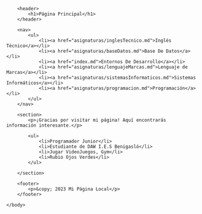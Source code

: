 <!DOCTYPE html>
<html lang="es">
    <head>
        <meta charset="UTF-8">
        <meta name="viewport" content="width=device-width, initial-scale=1.0">
        <title>Proyecyo Sergio Ripoll Puig</title>
        <link rel="stylesheet" href="index.css">
    </head>
    <body>

        <header>
            <h1>Página Principal</h1>
        </header>

        <nav>
            <ul>
                <li><a href="asignaturas/inglesTecnico.md">Inglés Técnico</a></li>
                <li><a href="asignaturas/baseDatos.md">Base De Datos</a></li>
                <li><a href="index.md">Entornos De Desarrollo</a></li>
                <li><a href="asignaturas/lenguajeMarcas.md">Lenguaje de Marcas</a></li>
                <li><a href="asignaturas/sistemasInformaticos.md">Sistemas Informáticos</a></li>
                <li><a href="asignaturas/programacion.md">Programación</a></li>
            </ul>
        </nav>

        <section>
            <p>¡Gracias por visitar mi página! Aquí encontrarás información interesante.</p>
        
            <ul>
                <li>Programador Junior</li>
                <li>Estudiante de DAW I.E.S Benigasló</li>
                <li>Jugar VideoJuegos, Gym</li>
                <li>Rubio Ojos Verdes</li>
            </ul>
        
        </section>

        <footer>
            <p>&copy; 2023 Mi Página Local</p>
        </footer>

    </body>
</html>
